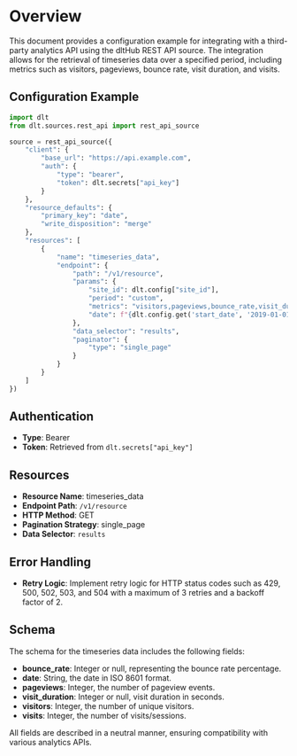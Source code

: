 # Overview

This document provides a configuration example for integrating with a third-party analytics API using the dltHub REST API source. The integration allows for the retrieval of timeseries data over a specified period, including metrics such as visitors, pageviews, bounce rate, visit duration, and visits.

## Configuration Example

```python
import dlt
from dlt.sources.rest_api import rest_api_source

source = rest_api_source({
    "client": {
        "base_url": "https://api.example.com",
        "auth": {
            "type": "bearer",
            "token": dlt.secrets["api_key"]
        }
    },
    "resource_defaults": {
        "primary_key": "date",
        "write_disposition": "merge"
    },
    "resources": [
        {
            "name": "timeseries_data",
            "endpoint": {
                "path": "/v1/resource",
                "params": {
                    "site_id": dlt.config["site_id"],
                    "period": "custom",
                    "metrics": "visitors,pageviews,bounce_rate,visit_duration,visits",
                    "date": f"{dlt.config.get('start_date', '2019-01-01')},{dlt.utils.today_utc()}"
                },
                "data_selector": "results",
                "paginator": {
                    "type": "single_page"
                }
            }
        }
    ]
})
```

## Authentication

- **Type**: Bearer
- **Token**: Retrieved from `dlt.secrets["api_key"]`

## Resources

- **Resource Name**: timeseries_data
- **Endpoint Path**: `/v1/resource`
- **HTTP Method**: GET
- **Pagination Strategy**: single_page
- **Data Selector**: `results`

## Error Handling

- **Retry Logic**: Implement retry logic for HTTP status codes such as 429, 500, 502, 503, and 504 with a maximum of 3 retries and a backoff factor of 2.

## Schema

The schema for the timeseries data includes the following fields:

- **bounce_rate**: Integer or null, representing the bounce rate percentage.
- **date**: String, the date in ISO 8601 format.
- **pageviews**: Integer, the number of pageview events.
- **visit_duration**: Integer or null, visit duration in seconds.
- **visitors**: Integer, the number of unique visitors.
- **visits**: Integer, the number of visits/sessions.

All fields are described in a neutral manner, ensuring compatibility with various analytics APIs.